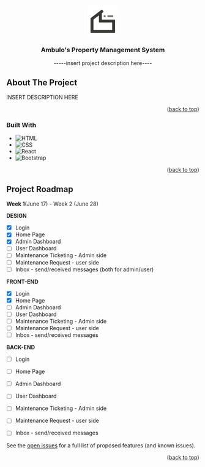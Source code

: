 <a id="readme-top"></a>


<!-- PROJECT LOGO -->
<br />
<div align="center">
  <a href="https://github.com/RankFour/AmbuloProperties#">
    <img src="images/ambulo_prop_logo.png" alt="Logo" width="80" height="80">
  </a>


<h3 align="center">Ambulo's Property Management System</h3>

<p align="center">
    -----insert project description here----
  </p>  
</div>


<!-- ABOUT THE PROJECT -->
## About The Project

<p>INSERT DESCRIPTION HERE</p>

<p align="right">(<a href="#readme-top">back to top</a>)</p>



### Built With

* ![HTML](https://img.shields.io/badge/HTML5-E34F26?logo=html5&logoColor=white)
* ![CSS](https://img.shields.io/badge/CSS3-1572B6?logo=css3&logoColor=white)
* ![React](https://img.shields.io/badge/REACT-20232A?logo=react&logoColor=61DAFB)
* ![Bootstrap](https://img.shields.io/badge/BOOTSTRAP-563D7C?logo=bootstrap&logoColor=white)

<p align="right">(<a href="#readme-top">back to top</a>)</p>


<!-- PROJECT ROADMAP -->
## Project Roadmap

**Week 1**(June 17) - Week 2 (June 28)

**DESIGN**
- [x] Login
- [x] Home Page 
- [x] Admin Dashboard
- [ ] User Dashboard
- [ ] Maintenance Ticketing - Admin side
- [ ] Maintenance Request - user side
- [ ] Inbox - send/received messages (both for admin/user)
 
**FRONT-END**
- [x] Login
- [x] Home Page 
- [ ] Admin Dashboard
- [ ] User Dashboard
- [ ] Maintenance Ticketing - Admin side
- [ ] Maintenance Request - user side
- [ ] Inbox - send/received messages

**BACK-END**
- [ ] Login
- [ ] Home Page 
- [ ] Admin Dashboard
- [ ] User Dashboard
- [ ] Maintenance Ticketing - Admin side
- [ ] Maintenance Request - user side
- [ ] Inbox - send/received messages



See the [open issues](https://github.com/RankFour/AmbuloProperties/issues) for a full list of proposed features (and known issues).

<p align="right">(<a href="#readme-top">back to top</a>)</p>